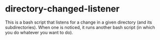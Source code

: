 directory-changed-listener
==========================

This is a bash script that listens for a change in a given directory (and its subdirectories).  When one is noticed, it runs another bash script (in which you do whatever you want to do).
